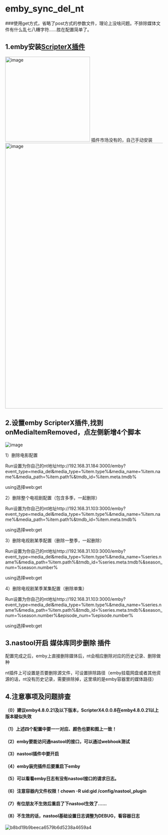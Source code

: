 # emby_sync_del_nt

###使用get方式，省略了post方式的参数文件，理论上没啥问题。不排除媒体文件有什么乱七八糟字符……胜在配置简单了。

## 1.emby安装[ScripterX插件](https://github.com/AnthonyMusgrove/Emby-ScripterX)
<img width="271" alt="image" src="https://user-images.githubusercontent.com/54088512/227704280-0238b261-c0f4-4676-8acb-71c586ad4695.png">
插件市场没有的，自己手动安装
<img width="847" alt="image" src="https://user-images.githubusercontent.com/54088512/229109971-7e321835-c3af-4a40-af65-029bbceb383b.png">

## 2.设置emby ScripterX插件,找到onMediaItemRemoved，点左侧新增4个脚本
![image](https://user-images.githubusercontent.com/54088512/228715789-51a01a10-9dc6-40f2-b8cd-fd6ccb5f6b24.png)

1）删除电影配置

Run设置为你自己的nt地址http://192.168.31.184:3000/emby?event_type=media_del&media_type=%item.type%&media_name=%item.name%&media_path=%item.path%&tmdb_id=%item.meta.tmdb%

using选择web:get

2）删除整个电视剧配置（包含多季，一起删除）

Run设置为你自己的nt地址http://192.168.31.103:3000/emby?event_type=media_del&media_type=%item.type%&media_name=%item.name%&media_path=%item.path%&tmdb_id=%item.meta.tmdb%

using选择web:get

3）删除电视剧某季配置（删除一整季，一起删除）

Run设置为你自己的nt地址http://192.168.31.103:3000/emby?event_type=media_del&media_type=%item.type%&media_name=%series.name%&media_path=%item.path%&tmdb_id=%series.meta.tmdb%&season_num=%season.number%

using选择web:get

4）删除电视剧某季某集配置（删除单集）

Run设置为你自己的nt地址http://192.168.31.103:3000/emby?event_type=media_del&media_type=%item.type%&media_name=%series.name%&media_path=%item.path%&tmdb_id=%series.meta.tmdb%&season_num=%season.number%&episode_num=%episode.number%

using选择web:get

## 3.nastool开启 媒体库同步删除 插件

配置完成之后，emby上直接删除媒体后，nt会相应删除对应的历史记录、删除做种

nt插件上可设置是否要删除源文件，可设置排除路径（emby挂载网盘或者其他资源的话，nt没有历史记录，需要排除掉，这里填的是emby容器里的媒体路径）

## 4.注意事项及问题排查
#### （0）建议emby4.8.0.21及以下版本，ScripterX4.0.0.8在emby4.8.0.21以上版本疑似失效
#### （1）上述四个配置中要一一对应、颜色也要和图上一致！
#### （2）emby要能访问通nastool的接口，可以通过webhook测试
#### （3）nastool插件中要开启
#### （4）emby装完插件后要重启下emby
#### （5）可以看看emby日志有没有nastool接口的请求日志。
#### （6）注意容器内文件权限！chown -R uid:gid /config/nastool_plugin
#### （7）有位朋友不生效后重启了下nastool生效了……
#### （8）不生效的话，nastool基础设置日志调整为DEBUG，看容器日志
![b8bd19b9beeca6579b6d5238a4659a4](https://user-images.githubusercontent.com/54088512/228716464-964ca745-3a1f-47c4-ac9f-250306d11714.jpg)
